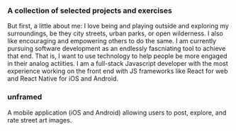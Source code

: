 ### A collection of selected projects and exercises

But first, a little about me: I love being and playing outside and exploring my surroundings,
be they city streets, urban parks, or open wilderness. I also like encouraging and empowering
others to do the same. I am currently pursuing software development as an endlessly fascniating
tool to achieve that end. That is, I want to use technology to help people be more engaged in 
their analog actiities.
I am a full-stack Javascript developer with the most experience working on the front end with
JS frameworks like React for web and React Native for iOS and Android.

### unframed
A mobile application (iOS and Android) allowing users to post, explore, and rate street art images.

### 
